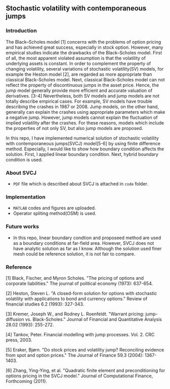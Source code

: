 ## Stochastic volatility with contemporaneous jumps

### Introduction
The Black–Scholes model [1] concerns with the problems of option pricing and has achieved great success, especially in stock option. However, many empirical studies indicate the drawbacks of the Black–Scholes model. First of all, the most apparent violated assumption is that the volatility of underlying assets is constant. In order to complement the property of changing volatility, several variations of stochastic volatility(SV) models, for example the Heston model [2], are regarded as more appropriate than classical Black–Scholes model. Next, classical Black–Scholes model can not reflect the property of discontinuous jumps in the asset price. Hence, the jump model generally provide more efficient and accurate valuation of derivatives. [3-4] Nevertheless, both SV models and jump models are not totally describe empirical cases. For example, SV models have trouble describing the crashes in 1987 or 2008. Jump models, on the other hand, generally can explain the crashes using appropriate parameters which make a negative jump. However, jump models cannot explain the fluctuation of implied volatility after the crashes. For these reasons, models which include the properties of not only SV, but also jump models are proposed.

In this repo, I have implemented numerical solution of stochastic volatility with contemporaneous jumps(SVCJ) model[5-6] by using finite difference method. Especially, I would like to show how boundary condition affects the solution. First, I applied linear boundary condition. Next, hybrid boundary condition is used. 

### About SVCJ
- `PDF` file which is described about SVCJ is attached in `code` folder.

### Implementation
- `MATLAB` codes and figures are uploaded.
- Operator spliting method(OSM) is used. 

### Future works
- In this repo, linear boundary condtion and proposeed method are used as a boundary conditions at far-field area. However, SVCJ does not have analytic solution as far as I know. Although the solution used finer mesh could be reference solution, it is not fair to compare. 


### Reference

\[1\] Black, Fischer, and Myron Scholes. "The pricing of options and corporate liabilities." The journal of political economy (1973): 637-654.

\[2\] Heston, Steven L. "A closed-form solution for options with stochastic volatility with applications to bond and currency options." Review of financial studies 6.2 (1993): 327-343.

\[3\] Kremer, Joseph W., and Rodney L. Roenfeldt. "Warrant pricing: jump-diffusion vs. Black-Scholes." Journal of Financial and Quantitative Analysis 28.02 (1993): 255-272.

\[4\] Tankov, Peter. Financial modelling with jump processes. Vol. 2. CRC press, 2003.

\[5\] Eraker, Bjørn. "Do stock prices and volatility jump? Reconciling evidence from spot and option prices." The Journal of Finance 59.3 (2004): 1367-1403.

\[6\] Zhang, Ying-Ying, et al. "Quadratic finite element and preconditioning for options pricing in the SVCJ model." Journal of Computational Finance, Forthcoming (2011).